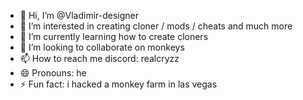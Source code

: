 - 👋 Hi, I’m @Vladimir-designer
- 👀 I’m interested in creating cloner / mods / cheats and much more
- 🌱 I’m currently learning how to create cloners
- 💞️ I’m looking to collaborate on monkeys
- 📫 How to reach me discord: realcryzz
- 😄 Pronouns: he
- ⚡ Fun fact: i hacked a monkey farm in las vegas

<!---
Vladimir-designer/Vladimir-designer is a ✨ special ✨ repository because its `README.md` (this file) appears on your GitHub profile.
You can click the Preview link to take a look at your changes.
--->
